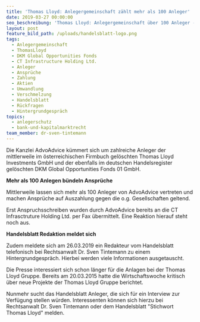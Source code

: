 ```yaml
---
title: 'Thomas Lloyd: Anlegergemeinschaft zählt mehr als 100 Anleger'
date: 2019-03-27 00:00:00
seo_beschreibung: 'Thomas Lloyd: Anlegergemeinschaft über 100 Anleger - Handelsblatt meldet sich'
layout: post
feature_bild_path: /uploads/handelsblatt-logo.png
tags:
  - Anlegergemeinschaft
  - ThomasLloyd
  - DKM Global Opportunities Fonds
  - CT Infrastructure Holding Ltd.
  - Anleger
  - Ansprüche
  - Zahlung
  - Aktien
  - Umwandlung
  - Verschmelzung
  - Handelsblatt
  - Rückfragen
  - Hintergrundgespräch
topics:
  - anlegerschutz
  - bank-und-kapitalmarktrecht
team_member: dr-sven-tintemann
---
```


Die Kanzlei AdvoAdvice k&uuml;mmert sich um zahlreiche Anleger der mittlerweile im &ouml;sterreichischen Firmbuch gel&ouml;schten Thomas Lloyd Investments GmbH und der ebenfalls im deutschen Handelsregister gel&ouml;schten DKM Global Opportunities Fonds 01 GmbH.

**Mehr als 100 Anlegen b&uuml;ndeln Anspr&uuml;che**

Mittlerweile lassen sich mehr als 100 Anleger von AdvoAdvice vertreten und machen Anspr&uuml;che auf Auszahlung gegen die o.g. Gesellschaften geltend.

Erst Anspruchsschreiben wurden durch AdvoAdvice bereits an die CT Infrasctruture Holding Ltd. per Fax &uuml;bermittelt. Eine Reaktion hierauf steht noch aus.

**Handelsblatt Redaktion meldet sich**

Zudem meldete sich am 26.03.2019 ein Redakteur vom Handelsblatt telefonisch bei Rechtsanwalt Dr. Sven Tintemann zu einem Hintergrundgespr&auml;ch. Hierbei werden viele Informationen ausgetauscht.

Die Presse interessiert sich schon l&auml;nger f&uuml;r die Anlagen bei der Thomas Lloyd Gruppe. Bereits am 20.03.2015 hatte die Wirtschaftswoche kritisch &uuml;ber neue Projekte der Thomas Lloyd Gruppe berichtet.

Nunmehr sucht das Handelsblatt Anleger, die sich f&uuml;r ein Interview zur Verf&uuml;gung stellen w&uuml;rden. Interessenten k&ouml;nnen sich hierzu bei Rechtsanwalt Dr. Sven Tintemann oder dem Handelsblatt "Stichwort Thomas Lloyd" melden.

&nbsp;

&nbsp;

&nbsp;

&nbsp;

&nbsp;